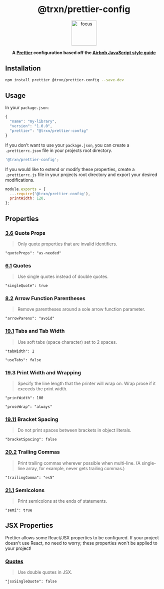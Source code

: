 <div align="center">
<h1>@trxn/prettier-config</h1>

<img height="80" width="80" alt="focus" src="https://image.flaticon.com/icons/svg/1246/1246476.svg" />

<strong>A [Prettier](https://prettier.io/) configuration based off the
[Airbnb JavaScript style guide](https://github.com/airbnb/javascript)</strong>

</div>

## Installation

```sh
npm install prettier @trxn/prettier-config --save-dev
```

## Usage

In your `package.json`:

```javascript
{
  "name": "my-library",
  "version": "1.0.0",
  "prettier": "@trxn/prettier-config"
}
```

If you don't want to use your `package.json`, you can create a
`.prettierrc.json` file in your projects root directory.

```javascript
'@trxn/prettier-config';
```

If you would like to extend or modify these properties, create a
`.prettierrc.js` file in your projects root directory and export your desired
modifications.

```javascript
module.exports = {
  ...require('@trxn/prettier-config'),
  printWidth: 120,
};
```

## Properties

### <a href="https://github.com/airbnb/javascript/blob/master/README.md#objects--quoted-props">3.6</a> Quote Props

> Only quote properties that are invalid identifiers.

`"quoteProps": "as-needed"`

### <a href="https://github.com/airbnb/javascript/blob/master/README.md#strings--quotes">6.1</a> Quotes

> Use single quotes instead of double quotes.

`"singleQuote": true`

### <a href="https://github.com/airbnb/javascript/blob/master/README.md#arrows--implicit-return">8.2</a> Arrow Function Parentheses

> Remove parentheses around a sole arrow function parameter.

`"arrowParens": "avoid"`

### <a href="https://github.com/airbnb/javascript/blob/master/README.md#whitespace--max-len">19.1</a> Tabs and Tab Width

> Use soft tabs (space character) set to 2 spaces.

`"tabWidth": 2`

`"useTabs": false`

### <a href="https://github.com/airbnb/javascript/blob/master/README.md#whitespace--max-len">19.3</a> Print Width and Wrapping

> Specify the line length that the printer will wrap on. Wrap prose if it
> exceeds the print width.

`"printWidth": 100`

`"proseWrap": "always"`

### <a href="https://github.com/airbnb/javascript/blob/master/README.md#whitespace--in-brackets">19.11</a> Bracket Spacing

> Do not print spaces between brackets in object literals.

`"bracketSpacing": false`

### <a href="https://github.com/airbnb/javascript/blob/master/README.md#commas--dangling">20.2</a> Trailing Commas

> Print trailing commas wherever possible when multi-line. (A single-line array,
> for example, never gets trailing commas.)

`"trailingComma": "es5"`

### <a href="https://github.com/airbnb/javascript/blob/master/README.md#semicolons--required">21.1</a> Semicolons

> Print semicolons at the ends of statements.

`"semi": true`

## JSX Properties

Prettier allows some React/JSX properties to be configured. If your project
doesn't use React, no need to worry; these properties won't be applied to your
project!

### <a href="https://github.com/airbnb/javascript/blob/master/README.md#objects--quoted-props">Quotes</a>

> Use double quotes in JSX.

`"jsxSingleQuote": false`
